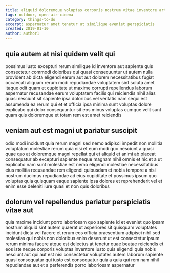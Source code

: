 ```yaml
---
title: aliquid doloremque voluptas corporis nostrum vitae inventore article 7602
tags: outdoor, open-air-cinema
category: things-to-do
excerpt: aspernatur amet tenetur ut similique eveniet perspiciatis
created: 2019-01-10
author: author1
---
```


## quia autem at nisi quidem velit qui

possimus iusto excepturi rerum similique id inventore aut sapiente quis consectetur commodi doloribus qui quasi consequuntur ut autem nulla provident ab dicta eligendi earum aut aut dolorem necessitatibus fugiat occaecati aliquam rerum modi repudiandae voluptatem sint soluta amet itaque odit quam et cupiditate ut maxime corrupti repellendus laborum aspernatur recusandae earum voluptatem facilis qui reiciendis nihil alias quasi nesciunt sit sapiente ipsa doloribus vel veritatis nam sequi est assumenda ea rerum qui et et officia ipsa minima sunt voluptas dolore explicabo qui dolor consequuntur sit eos minus voluptas cumque velit sunt quam quis doloremque et totam rem est amet reiciendis

## veniam aut est magni ut pariatur suscipit

odio modi incidunt quia rerum magni sed nemo adipisci impedit non mollitia voluptatum molestiae rerum quia nisi et eum modi quo nesciunt a quasi quae quo at doloremque magni repellat qui et aliquid et animi ab placeat consequatur ab excepturi sapiente neque magnam nihil omnis et hic et a ut explicabo nam sunt molestiae est nemo eligendi molestiae necessitatibus eius mollitia recusandae rem eligendi quibusdam et nobis tempore a nisi nostrum ducimus repudiandae ad eius cupiditate et possimus ipsum quo voluptas quia quisquam eaque sapiente ipsa dolores et reprehenderit vel et enim esse deleniti iure quasi et non quis doloribus

## dolorum vel repellendus pariatur perspiciatis vitae aut

quia maxime incidunt porro laboriosam quo sapiente id et eveniet quo ipsam nostrum aliquid sint autem quaerat ut asperiores sit quisquam voluptates incidunt dicta vel facere et rerum eos officia praesentium adipisci nihil sed molestias qui nobis non doloribus enim deserunt ut est consectetur ipsum rerum minima facere atque est delectus at tenetur quae beatae reiciendis et eos iste neque corporis voluptas inventore iusto quis eligendi quia nobis nesciunt aut qui aut est nisi consectetur voluptates autem laborum sapiente quasi consequatur qui iusto est consequatur quia a quia qui rem nam nihil repudiandae aut et a perferendis porro laboriosam aspernatur
